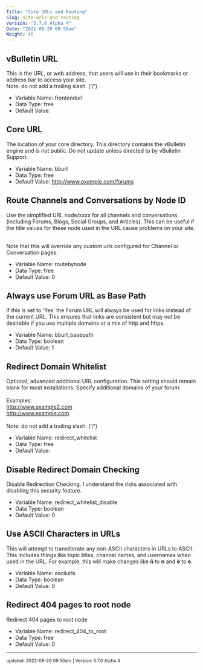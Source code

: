 ```yaml
---
Title: "Site URLs and Routing"
Slug: site-urls-and-routing
Version: "5.7.0 Alpha 4"
Date: "2022-08-29 09:50am"
Weight: 40
---
```



## vBulletin URL

This is the URL, or web address, that users will use in their bookmarks or address bar to access your site.<br />
Note: do not add a trailing slash. ('/')




- Variable Name: frontendurl
- Data Type: free
- Default Value: 

## Core URL

The location of your core directory. This directory contains the vBulletin engine and is not public. Do not update unless directed to by vBulletin Support.




- Variable Name: bburl
- Data Type: free
- Default Value: http://www.example.com/forums

## Route Channels and Conversations by Node ID

Use the simplified URL node/xxxx for all channels and conversations (including Forums, Blogs, Social Groups, and Articles). This can be useful if the title values for these node used in the URL cause problems on your site.<br/><br/>

Note that this will override any custom urls configured for Channel or Conversation pages.




- Variable Name: routebynode
- Data Type: free
- Default Value: 0

## Always use Forum URL as Base Path

If this is set to 'Yes' the Forum URL will always be used for links instead of the current URL.  This ensures that links are consistent but may not be desirable if you use multiple domains or a mix of http and https.




- Variable Name: bburl_basepath
- Data Type: boolean
- Default Value: 1

## Redirect Domain Whitelist

Optional, advanced additional URL configuration. This setting should remain blank for most installations. Specify additional domains of your forum:<br />
<br />
Examples:<br />
http://www.example2.com<br />
http://www.example.com<br />
<br />
Note: do not add a trailing slash. ('/')




- Variable Name: redirect_whitelist
- Data Type: free
- Default Value: 

## Disable Redirect Domain Checking

Disable Redirection Checking.  I understand the risks associated with disabling this security feature.




- Variable Name: redirect_whitelist_disable
- Data Type: boolean
- Default Value: 0

## Use ASCII Characters in URLs

This will attempt to transliterate any non-ASCII characters in URLs to ASCII. This includes things like topic titles, channel names, and usernames when used in the URL. For example, this will make changes like <strong>&ntilde;</strong> to <strong>n</strong> and <strong>&egrave;</strong> to <strong>e</strong>.




- Variable Name: asciiurls
- Data Type: boolean
- Default Value: 0

## Redirect 404 pages to root node

Redirect 404 pages to root node




- Variable Name: redirect_404_to_root
- Data Type: free
- Default Value: 0


<hr>
<small>
updated: 2022-08-29 09:50am | Version: 5.7.0 Alpha 4
</small>
